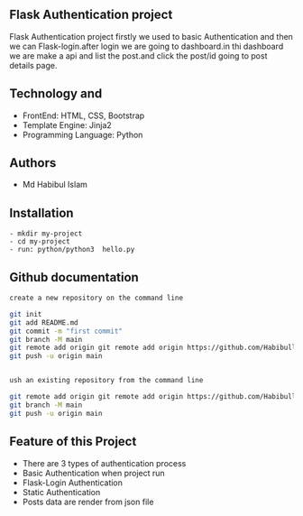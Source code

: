 
## Flask Authentication project

Flask Authentication project firstly we used to basic Authentication and then we can
Flask-login.after login we are going to dashboard.in thi dashboard we are make a 
api and list the  post.and click the post/id going to post details page. 


## Technology and 


  - FrontEnd: HTML, CSS, Bootstrap
  - Template Engine: Jinja2
  - Programming Language: Python

 
 

## Authors
 
 - Md Habibul Islam



## Installation


    - mkdir my-project
    - cd my-project
    - run: python/python3  hello.py


## Github documentation


```bash
create a new repository on the command line

git init
git add README.md
git commit -m "first commit"
git branch -M main
git remote add origin git remote add origin https://github.com/Habibullahabib/FlaskAssignment.git
git push -u origin main


ush an existing repository from the command line

git remote add origin git remote add origin https://github.com/Habibullahabib/FlaskAssignment.git
git branch -M main
git push -u origin main

```


## Feature of this Project
 


- There are 3 types of authentication process
- Basic Authentication when project run
- Flask-Login Authentication
- Static   Authentication
- Posts data are render from json file


